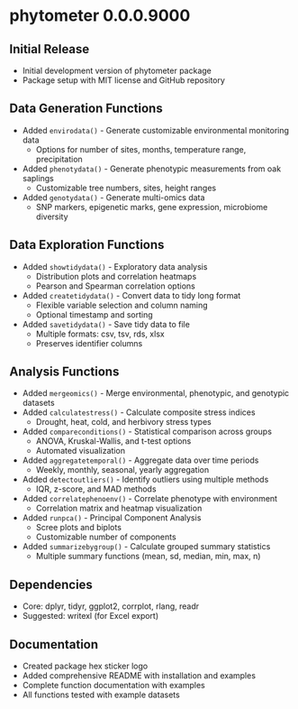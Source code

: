 # phytometer 0.0.0.9000

## Initial Release

* Initial development version of phytometer package
* Package setup with MIT license and GitHub repository

## Data Generation Functions

* Added `envirodata()` - Generate customizable environmental monitoring data
  - Options for number of sites, months, temperature range, precipitation
* Added `phenotydata()` - Generate phenotypic measurements from oak saplings
  - Customizable tree numbers, sites, height ranges
* Added `genotydata()` - Generate multi-omics data
  - SNP markers, epigenetic marks, gene expression, microbiome diversity

## Data Exploration Functions

* Added `showtidydata()` - Exploratory data analysis
  - Distribution plots and correlation heatmaps
  - Pearson and Spearman correlation options
* Added `createtidydata()` - Convert data to tidy long format
  - Flexible variable selection and column naming
  - Optional timestamp and sorting
* Added `savetidydata()` - Save tidy data to file
  - Multiple formats: csv, tsv, rds, xlsx
  - Preserves identifier columns

## Analysis Functions

* Added `mergeomics()` - Merge environmental, phenotypic, and genotypic datasets
* Added `calculatestress()` - Calculate composite stress indices
  - Drought, heat, cold, and herbivory stress types
* Added `compareconditions()` - Statistical comparison across groups
  - ANOVA, Kruskal-Wallis, and t-test options
  - Automated visualization
* Added `aggregatetemporal()` - Aggregate data over time periods
  - Weekly, monthly, seasonal, yearly aggregation
* Added `detectoutliers()` - Identify outliers using multiple methods
  - IQR, z-score, and MAD methods
* Added `correlatephenoenv()` - Correlate phenotype with environment
  - Correlation matrix and heatmap visualization
* Added `runpca()` - Principal Component Analysis
  - Scree plots and biplots
  - Customizable number of components
* Added `summarizebygroup()` - Calculate grouped summary statistics
  - Multiple summary functions (mean, sd, median, min, max, n)

## Dependencies

* Core: dplyr, tidyr, ggplot2, corrplot, rlang, readr
* Suggested: writexl (for Excel export)

## Documentation

* Created package hex sticker logo
* Added comprehensive README with installation and examples
* Complete function documentation with examples
* All functions tested with example datasets